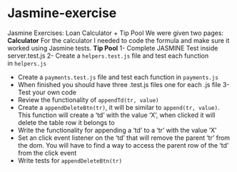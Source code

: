 # Jasmine-exercise
Jasmine Exercises: Loan Calculator + Tip Pool
We were given two pages:
**Calculator**
For the calculator I needed to code the formula and make sure it worked using Jasmine tests.
**Tip Pool**
1- Complete JASMINE Test inside server.test.js
2- Create a `helpers.test.js` file and test each function in `helpers.js`
- Create a `payments.test.js` file and test each function in `payments.js`
- When finished you should have three .test.js files one for each .js file
3-Test your own code
- Review the functionality of `appendTd(tr, value)`
- Create a `appendDeleteBtn(tr)`, it will be similar to `append(tr, value)`. This function will create a ‘td’ with the value ‘X’, when clicked it will delete the table row it belongs to
- Write the functionality for appending a ‘td’ to a ‘tr’ with the value ‘X’
- Set an click event listener on the ‘td’ that will remove the parent ‘tr’ from the dom. You will have to find a way to access the parent row of the ‘td’ from the click event
- Write tests for `appendDeleteBtn(tr)`
